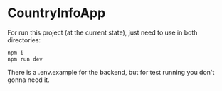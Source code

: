# CountryInfoApp
 
For run this project (at the current state), just need to use in both directories:

```
npm i
npm run dev
```

There is a .env.example for the backend, but for test running you don't gonna need it.